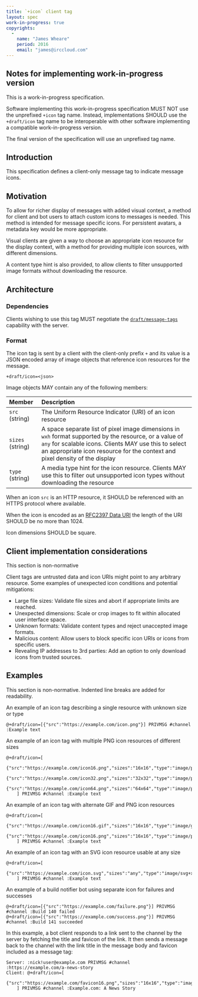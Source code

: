 ```yaml
---
title: `+icon` client tag
layout: spec
work-in-progress: true
copyrights:
  -
    name: "James Wheare"
    period: 2016
    email: "james@irccloud.com"
---
```


## Notes for implementing work-in-progress version

This is a work-in-progress specification.

Software implementing this work-in-progress specification MUST NOT use the
unprefixed `+icon` tag name. Instead, implementations SHOULD use the
`+draft/icon` tag name to be interoperable with other software
implementing a compatible work-in-progress version.

The final version of the specification will use an unprefixed tag name.

## Introduction

This specification defines a client-only message tag to indicate message icons.

## Motivation

To allow for richer display of messages with added visual context, a method for client and bot users to attach custom icons to messages is needed. This method is intended for message specific icons. For persistent avatars, a metadata key would be more appropriate.

Visual clients are given a way to choose an appropriate icon resource for the display context, with a method for providing multiple icon sources, with different dimensions.

A content type hint is also provided, to allow clients to filter unsupported image formats without downloading the resource.

## Architecture

### Dependencies

Clients wishing to use this tag MUST negotiate the [`draft/message-tags`](../core/message-tags-3.3.html) capability with the server.

### Format

The icon tag is sent by a client with the client-only prefix `+` and its value is a JSON encoded array of image objects that reference icon resources for the message.

    +draft/icon=<json>

Image objects MAY contain any of the following members:

| Member           | Description |
| :--------------- | :---------- |
| `src` (string)   | The Uniform Resource Indicator (URI) of an icon resource |
| `sizes` (string) | A space separate list of pixel image dimensions in `wxh` format supported by the resource, or a value of `any` for scalable icons. Clients MAY use this to select an appropriate icon resource for the context and pixel density of the display |
| `type` (string)  | A media type hint for the icon resource. Clients MAY use this to filter out unsupported icon types without downloading the resource |

When an icon `src` is an HTTP resource, it SHOULD be referenced with an HTTPS protocol where available.

When the icon is encoded as an [RFC2397 Data URI](https://tools.ietf.org/html/rfc2397) the length of the URI SHOULD be no more than 1024.

Icon dimensions SHOULD be square.

## Client implementation considerations

This section is non-normative

Client tags are untrusted data and icon URIs might point to any arbitrary resource. Some examples of unexpected icon conditions and potential mitigations:

* Large file sizes: Validate file sizes and abort if appropriate limits are reached.
* Unexpected dimensions: Scale or crop images to fit within allocated user interface space.
* Unknown formats: Validate content types and reject unaccepted image formats.
* Malicious content: Allow users to block specific icon URIs or icons from specific users.
* Revealing IP addresses to 3rd parties: Add an option to only download icons from trusted sources.

## Examples

This section is non-normative. Indented line breaks are added for readability.

An example of an icon tag describing a single resource with unknown size or type

```
@+draft/icon=[{"src":"https://example.com/icon.png"}] PRIVMSG #channel :Example text
```

An example of an icon tag with multiple PNG icon resources of different sizes

```
@+draft/icon=[
    {"src":"https://example.com/icon16.png","sizes":"16x16","type":"image/png"},
    {"src":"https://example.com/icon32.png","sizes":"32x32","type":"image/png"},
    {"src":"https://example.com/icon64.png","sizes":"64x64","type":"image/png"}
    ] PRIVMSG #channel :Example text
```

An example of an icon tag with alternate GIF and PNG icon resources

```
@+draft/icon=[
    {"src":"https://example.com/icon16.gif","sizes":"16x16","type":"image/gif"},
    {"src":"https://example.com/icon16.png","sizes":"16x16","type":"image/png"}
    ] PRIVMSG #channel :Example text
```

An example of an icon tag with an SVG icon resource usable at any size

```
@+draft/icon=[
    {"src":"https://example.com/icon.svg","sizes":"any","type":"image/svg+xml"}
    ] PRIVMSG #channel :Example text
```

An example of a build notifier bot using separate icon for failures and successes

```
@+draft/icon=[{"src":"https://example.com/failure.png"}] PRIVMSG #channel :Build 140 failed
@+draft/icon=[{"src":"https://example.com/success.png"}] PRIVMSG #channel :Build 141 succeeded
```

In this example, a bot client responds to a link sent to the channel by the server by fetching the title and favicon of the link. It then sends a message back to the channel with the link title in the message body and favicon included as a message tag:

```
Server: :nick!user@example.com PRIVMSG #channel :https://example.com/a-news-story
Client: @+draft/icon=[
    {"src":"https://example.com/favicon16.png","sizes":"16x16","type":"image/png"}
    ] PRIVMSG #channel :Example.com: A News Story
```